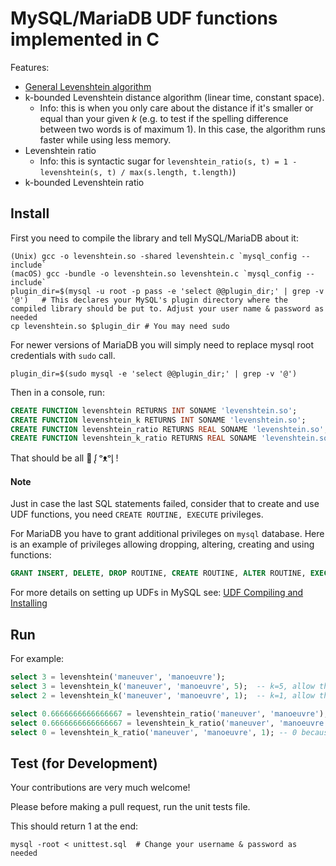 # MySQL/MariaDB UDF functions implemented in C

Features:

* [General Levenshtein algorithm](https://en.wikipedia.org/wiki/Levenshtein_distance)
* k-bounded Levenshtein distance algorithm (linear time, constant space).
  * Info: this is when you only care about the distance if it's smaller or equal than your given _k_ (e.g. to test if the spelling difference between two words is of maximum 1). In this case, the algorithm runs faster while using less memory.
* Levenshtein ratio
  * Info: this is syntactic sugar for `levenshtein_ratio(s, t) = 1 - levenshtein(s, t) / max(s.length, t.length)`)
* k-bounded Levenshtein ratio

## Install

First you need to compile the library and tell MySQL/MariaDB about it:

```shell
(Unix) gcc -o levenshtein.so -shared levenshtein.c `mysql_config --include`
(macOS) gcc -bundle -o levenshtein.so levenshtein.c `mysql_config --include`
plugin_dir=$(mysql -u root -p pass -e 'select @@plugin_dir;' | grep -v '@')   # This declares your MySQL's plugin directory where the compiled library should be put to. Adjust your user name & password as needed
cp levenshtein.so $plugin_dir # You may need sudo
```

For newer versions of MariaDB you will simply need to replace mysql root credentials with `sudo` call.

```shell
plugin_dir=$(sudo mysql -e 'select @@plugin_dir;' | grep -v '@')
```

Then in a console, run:

```sql
CREATE FUNCTION levenshtein RETURNS INT SONAME 'levenshtein.so';
CREATE FUNCTION levenshtein_k RETURNS INT SONAME 'levenshtein.so';
CREATE FUNCTION levenshtein_ratio RETURNS REAL SONAME 'levenshtein.so';
CREATE FUNCTION levenshtein_k_ratio RETURNS REAL SONAME 'levenshtein.so';
```

That should be all 🐬 ᶘ ᵒᴥᵒᶅ !

#### Note

Just in case the last SQL statements failed, consider that to create and use UDF functions, you need `CREATE ROUTINE, EXECUTE` privileges.

For MariaDB you have to grant additional privileges on `mysql` database. Here is an example of privileges allowing dropping, altering, creating and using functions:
```sql
GRANT INSERT, DELETE, DROP ROUTINE, CREATE ROUTINE, ALTER ROUTINE, EXECUTE ON mysql.* TO 'user'@'%';
```


For more details on setting up UDFs in MySQL see: [UDF Compiling and Installing](https://dev.mysql.com/doc/refman/5.7/en/udf-compiling.html)


## Run

For example:

```sql
select 3 = levenshtein('maneuver', 'manoeuvre');
select 3 = levenshtein_k('maneuver', 'manoeuvre', 5);  -- k=5, allow the distance to be up to 5, otherwise it's 6 or greater
select 2 = levenshtein_k('maneuver', 'manoeuvre', 1);  -- k=1, allow the distance to be up to 1, otherwise it's 2 or greater

select 0.6666666666666667 = levenshtein_ratio('maneuver', 'manoeuvre'); -- that is, 1 - 3/9
select 0.6666666666666667 = levenshtein_k_ratio('maneuver', 'manoeuvre', 5); -- same
select 0 = levenshtein_k_ratio('maneuver', 'manoeuvre', 1); -- 0 because the distance (3) is greater than the maximum k allowed (1)
```


## Test (for Development)

Your contributions are very much welcome!

Please before making a pull request, run the unit tests file.

This should return 1 at the end:

```shell
mysql -root < unittest.sql  # Change your username & password as needed
```

